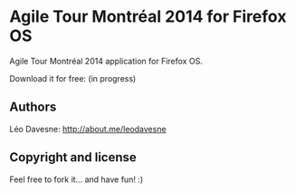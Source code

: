 Agile Tour Montréal 2014 for Firefox OS
=======================================

Agile Tour Montréal 2014 application for Firefox OS.

Download it for free: (in progress)

Authors
-------

Léo Davesne: http://about.me/leodavesne


Copyright and license
---------------------

Feel free to fork it... and have fun! :)
